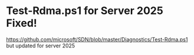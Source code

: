 # Test-Rdma.ps1 for Server 2025 Fixed!
https://github.com/microsoft/SDN/blob/master/Diagnostics/Test-Rdma.ps1 but updated for server 2025
